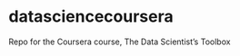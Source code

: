 datasciencecoursera
===================

Repo for the Coursera course, The Data Scientist’s Toolbox
